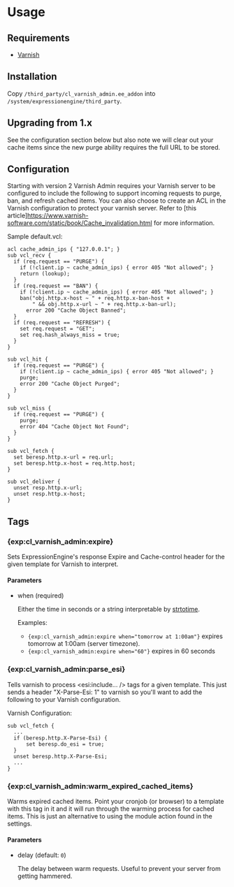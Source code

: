 Usage
===============

Requirements
-----

* [Varnish](https://www.varnish-cache.org/trac/wiki/Installation)

Installation
-----

Copy `/third_party/cl_varnish_admin.ee_addon` into `/system/expressionengine/third_party`.

Upgrading from 1.x
-----

See the configuration section below but also note we will clear out your cache items since the new purge ability requires the full URL to be stored.

Configuration
-----

Starting with version 2 Varnish Admin requires your Varnish server to be configured to include the following to support incoming 
requests to purge, ban, and refresh cached items. You can also choose to create an ACL in the Varnish configuration to protect your varnish server.
Refer to [this article]https://www.varnish-software.com/static/book/Cache_invalidation.html for more information.

  Sample default.vcl:

  ```
  acl cache_admin_ips { "127.0.0.1"; }
  sub vcl_recv {
    if (req.request == "PURGE") {
      if (!client.ip ~ cache_admin_ips) { error 405 "Not allowed"; }
      return (lookup);
    }
    if (req.request == "BAN") {
      if (!client.ip ~ cache_admin_ips) { error 405 "Not allowed"; }
      ban("obj.http.x-host ~ " + req.http.x-ban-host +
          " && obj.http.x-url ~ " + req.http.x-ban-url);
        error 200 "Cache Object Banned";
    }
    if (req.request == "REFRESH") {
      set req.request = "GET";
      set req.hash_always_miss = true;
    }
  }

  sub vcl_hit {
    if (req.request == "PURGE") {
      if (!client.ip ~ cache_admin_ips) { error 405 "Not allowed"; }
      purge;
      error 200 "Cache Object Purged";
    }
  }

  sub vcl_miss {
    if (req.request == "PURGE") {
      purge;
      error 404 "Cache Object Not Found";
    }
  }

  sub vcl_fetch {
    set beresp.http.x-url = req.url;
    set beresp.http.x-host = req.http.host;
  }

  sub vcl_deliver {
    unset resp.http.x-url;
    unset resp.http.x-host;
  }
  ```

Tags
-----

### {exp:cl_varnish_admin:expire}

Sets ExpressionEngine's response Expire and Cache-control header for the given template for Varnish to interpret.

#### Parameters

+ when (required)

  Either the time in seconds or a string interpretable by [strtotime](http://php.net/strtotime).

  Examples: 
    * `{exp:cl_varnish_admin:expire when="tomorrow at 1:00am"}` expires tomorrow at 1:00am (server timezone).
    * `{exp:cl_varnish_admin:expire when="60"}` expires in 60 seconds

### {exp:cl_varnish_admin:parse_esi}

Tells varnish to process <esi:include... /> tags for a given template. This just sends a header "X-Parse-Esi: 1" to varnish
so you'll want to add the following to your Varnish configuration.

  Varnish Configuration:

  ```
  sub vcl_fetch {
	...
	if (beresp.http.X-Parse-Esi) {
        set beresp.do_esi = true;
    }
    unset beresp.http.X-Parse-Esi;
    ...
  }
  ```

### {exp:cl_varnish_admin:warm_expired_cached_items}

Warms expired cached items. Point your cronjob (or browser) to a template with this tag in it and it will run through 
the warming process for cached items. This is just an alternative to using the module action found in the settings. 

#### Parameters

+ delay (default: `0`)

  The delay between warm requests. Useful to prevent your server from getting hammered.
